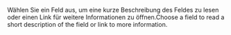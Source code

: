 <span data-ttu-id="365e1-101">Wählen Sie ein Feld aus, um eine kurze Beschreibung des Feldes zu lesen oder einen Link für weitere Informationen zu öffnen.</span><span class="sxs-lookup"><span data-stu-id="365e1-101">Choose a field to read a short description of the field or link to more information.</span></span>
